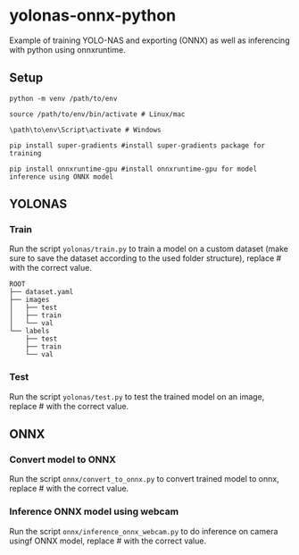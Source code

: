 # yolonas-onnx-python
Example of training YOLO-NAS and exporting (ONNX) as well as inferencing with python using onnxruntime.

## Setup

```
python -m venv /path/to/env

source /path/to/env/bin/activate # Linux/mac

\path\to\env\Script\activate # Windows
```
```
pip install super-gradients #install super-gradients package for training
```
```
pip install onnxruntime-gpu #install onnxruntime-gpu for model inference using ONNX model
```
## YOLONAS
### Train
Run the script `yolonas/train.py` to train a model on a custom dataset (make sure to save the dataset according to the used folder structure), replace # with the correct value.

```
ROOT 
├── dataset.yaml
├── images
│   ├── test
│   ├── train
│   └── val
└── labels
    ├── test
    ├── train
    └── val
```

### Test
Run the script `yolonas/test.py` to test the trained model on an image, replace # with the correct value.

## ONNX
### Convert model to ONNX
Run the script `onnx/convert_to_onnx.py` to convert trained model to onnx, replace # with the correct value.
### Inference ONNX model using webcam
Run the script `onnx/inference_onnx_webcam.py` to do inference on camera usingf ONNX model, replace # with the correct value.
